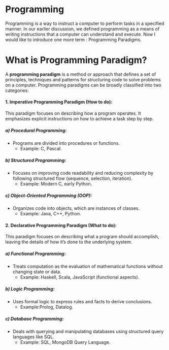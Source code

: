 # Programming

Programming is a way to instruct a computer to perform tasks in a specified manner. In our earlier discussion, we defined programming as a means of writing instructions that a computer can understand and execute. Now I would like to introduce one more term : Programming Paradigms.

# What is Programming Paradigm?

A **programming paradigm** is a method or approach that defines a set of principles, techniques and patterns for structuring code to solve problems on a computer. Programming paradigms can be broadly classified into two categories:

#### 1. Imperative Programming Paradigm (How to do): 
This paradigm focuses on describing how a program operates. It emphasizes explicit instructions on how to achieve a task step by step.

##### a) Procedural Programming:
-   Programs are divided into procedures or functions.
     - Example: C, Pascal.

##### b) Structured Programming:
-   Focuses on improving code readability and reducing complexity by following structured flow (sequence, selection, iteration).
     -  Example: Modern C, early Python.
    
##### c) Object-Oriented Programming (OOP): 
-   Organizes code into objects, which are instances of classes.
    -   Example: Java, C++, Python.


#### 2. Declarative Programming Paradigm (What to do):
This paradigm focuses on describing what a program should accomplish, leaving the details of how it’s done to the underlying system.

##### a) Functional Programming:
-   Treats computation as the evaluation of mathematical functions without changing state or data.
     - Example: Haskell, Scala, JavaScript (functional aspects).

##### b) Logic Programming:
-   Uses formal logic to express rules and facts to derive conclusions.
     -  Example:Prolog, Datalog.
    
##### c) Database Programming: 
-   Deals with querying and manipulating databases using structured query languages like SQL.
    -   Example:  SQL, MongoDB Query Language.

